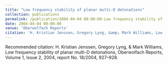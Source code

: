 ```yaml
---
title: "Low frequency stability of planar multi-D detonations"
collection: publications
permalink: /publication/2004-04-04 00:00:00-Low frequency stability of planar multi-D detonations
date: 2004-04-04 00:00:00
venue: 'Oberwolfach Reports'
citation: 'H. Kristian Jenssen, Gregory Lyng, &amp; Mark Williams, Low frequency stability of planar multi-D detonations, Oberwolfach Reports, Volume 1, Issue 2, 2004, report No. 18/2004, 927–928. '
---
```

Recommended citation: H. Kristian Jenssen, Gregory Lyng, & Mark Williams, Low frequency stability of planar multi-D detonations, Oberwolfach Reports, Volume 1, Issue 2, 2004, report No. 18/2004, 927–928. 